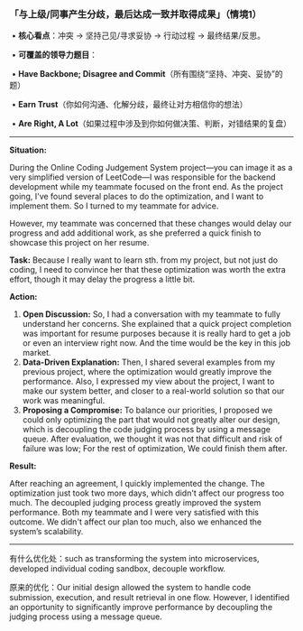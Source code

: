 ### 「与上级/同事产生分歧，最后达成一致并取得成果」（情境1）

​	•	**核心看点**：冲突 -> 坚持己见/寻求妥协 -> 行动过程 -> 最终结果/反思。

​	•	**可覆盖的领导力题目**：

​	•	**Have Backbone; Disagree and Commit**（所有围绕“坚持、冲突、妥协”的题）

​	•	**Earn Trust**（你如何沟通、化解分歧，最终让对方相信你的想法）

​	•	**Are Right, A Lot**（如果过程中涉及到你如何做决策、判断，对错结果的复盘）

------

**Situation:**

During the Online Coding Judgement System project—you can image it as a very simplified version of LeetCode—I was responsible for the backend development while my teammate focused on the front end. As the project going, I've found several places to do the optimization, and I want to implement them. So I turned to my teammate for advice.

However, my teammate was concerned that these changes would delay our progress and add additional work, as she preferred a quick finish to showcase this project on her resume.

**Task:**
Because I really want to learn sth. from my project, but not just do coding, I need to convince her that these optimization was worth the extra effort, though it may delay the progress a little bit. 

**Action:**

1. **Open Discussion:**
   So, I had a conversation with my teammate to fully understand her concerns. She explained that a quick project completion was important for resume purposes because it is really hard to get a job or even an interview right now. And the time would be the key in this job market.
2. **Data-Driven Explanation:**
   Then, I shared several examples from my previous project, where the optimization would greatly improve the performance. Also, I expressed my view about the project, I want to make our system better, and closer to a real-world solution so that our work was meaningful.
3. **Proposing a Compromise:**
   To balance our priorities, I proposed we could only optimizing the part that would not greatly alter our design, which is decoupling the code judging process by using a message queue. After evaluation, we thought it was not that difficult and risk of failure was low; For the rest of optimization, We could finish them after.

**Result:**

After reaching an agreement, I quickly implemented the change. The optimization just took two more days, which didn't affect our progress too much. The decoupled judging process greatly improved the system performance. Both my teammate and I were very satisfied with this outcome. We didn't affect our plan too much, also we enhanced the system’s scalability. 

-------

有什么优化处：such as transforming the system into microservices, developed individual coding sandbox, decouple workflow.

原来的优化：Our initial design allowed the system to handle code submission, execution, and result retrieval in one flow. However, I identified an opportunity to significantly improve performance by decoupling the judging process using a message queue. 
